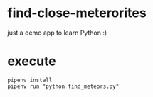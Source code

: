 # find-close-meterorites

just a demo app to learn Python :)

# execute
```
pipenv install
pipenv run "python find_meteors.py"
```
